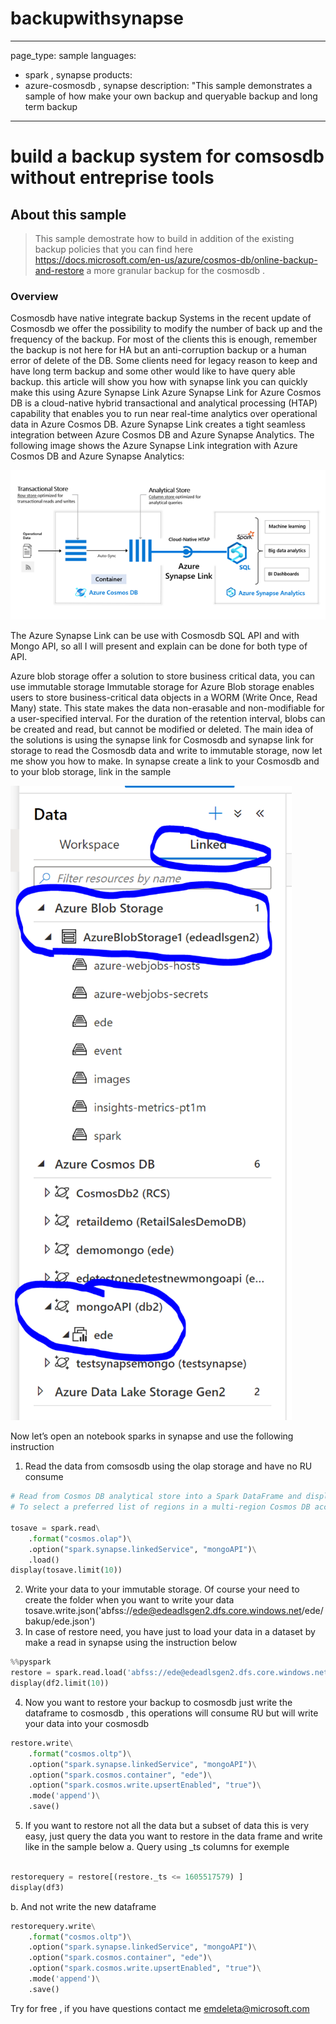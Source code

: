 # backupwithsynapse

---
page_type: sample
languages:
- spark , synapse 
products:
- azure-cosmosdb , synapse 
description: "This sample demonstrates a sample of how make your own backup and queryable backup and long term backup 

---
# build a backup system for comsosdb  without entreprise tools 

## About this sample

> This sample demostrate how to build in addition of the existing backup policies that you can find here  
https://docs.microsoft.com/en-us/azure/cosmos-db/online-backup-and-restore 
a more granular backup for the cosmosdb . 


### Overview





Cosmosdb have native integrate backup Systems in the recent update of Cosmosdb we offer the possibility to modify the number of back up and the frequency of the backup. For most of the clients this is enough, remember the backup is not here for HA but an anti-corruption backup or a human error of delete of the DB. 
Some clients need for legacy reason to keep and have long term backup and some other would like to have query able backup. this article will show you how with synapse link you can quickly make this using Azure Synapse Link 
Azure Synapse Link for Azure Cosmos DB is a cloud-native hybrid transactional and analytical processing (HTAP) capability that enables you to run near real-time analytics over operational data in Azure Cosmos DB. Azure Synapse Link creates a tight seamless integration between Azure Cosmos DB and Azure Synapse Analytics. 
The following image shows the Azure Synapse Link integration with Azure Cosmos DB and Azure Synapse Analytics:

![synapse](media/as.png)  

 
The Azure Synapse Link can be use with Cosmosdb SQL API and with Mongo API, so all I will present and explain can be done for both type of API.

Azure blob storage offer a solution to store business critical data, you can use immutable storage
Immutable storage for Azure Blob storage enables users to store business-critical data objects in a WORM (Write Once, Read Many) state. This state makes the data non-erasable and non-modifiable for a user-specified interval. For the duration of the retention interval, blobs can be created and read, but cannot be modified or deleted. 
The main idea of the solutions is using the synapse link for Cosmosdb and synapse link for storage to read the Cosmosdb data and write to immutable storage, now let me show you how to make. 
In synapse create a link to your Cosmosdb and to your blob storage, link in the sample 

![synapse](media/link.png)  
  
Now let’s open an notebook sparks in synapse and use the following instruction 
1.	Read the data from comsosdb using the olap storage and have no RU consume 
```python
# Read from Cosmos DB analytical store into a Spark DataFrame and display 10 rows from the DataFrame
# To select a preferred list of regions in a multi-region Cosmos DB account, add .option("spark.cosmos.preferredRegions", "<Region1>,<Region2>")

tosave = spark.read\
    .format("cosmos.olap")\
    .option("spark.synapse.linkedService", "mongoAPI")\
    .load()
display(tosave.limit(10))

```
2.	Write your data to your immutable storage. Of course your need to create the folder when you want to write your data 
tosave.write.json('abfss://ede@edeadlsgen2.dfs.core.windows.net/ede/bakup/ede.json')
3.	In case of restore need, you have just to load your data in a dataset by make a read in synapse using the instruction below 

```python
%%pyspark
restore = spark.read.load('abfss://ede@edeadlsgen2.dfs.core.windows.net/ede/bakup/ede.json', format='json')
display(df2.limit(10))
```

4.	Now you want to restore your backup to cosmosdb just write the dataframe to cosmosdb , this operations will consume RU but will write your data into your cosmosdb 
```python
restore.write\
    .format("cosmos.oltp")\
    .option("spark.synapse.linkedService", "mongoAPI")\
    .option("spark.cosmos.container", "ede")\
    .option("spark.cosmos.write.upsertEnabled", "true")\
    .mode('append')\
    .save()
```

5.	If you want to restore not all the data but a subset of data this is very easy, just query the data you want to restore in the data frame and write like in the sample below 
a.	Query using _ts columns for exemple 
```python

restorequery = restore[(restore._ts <= 1605517579) ]
display(df3)
```

b.	And not write the new dataframe 
```python
restorequery.write\
    .format("cosmos.oltp")\
    .option("spark.synapse.linkedService", "mongoAPI")\
    .option("spark.cosmos.container", "ede")\
    .option("spark.cosmos.write.upsertEnabled", "true")\
    .mode('append')\
    .save()
```

Try for free , if you have questions contact me emdeleta@microsoft.com
